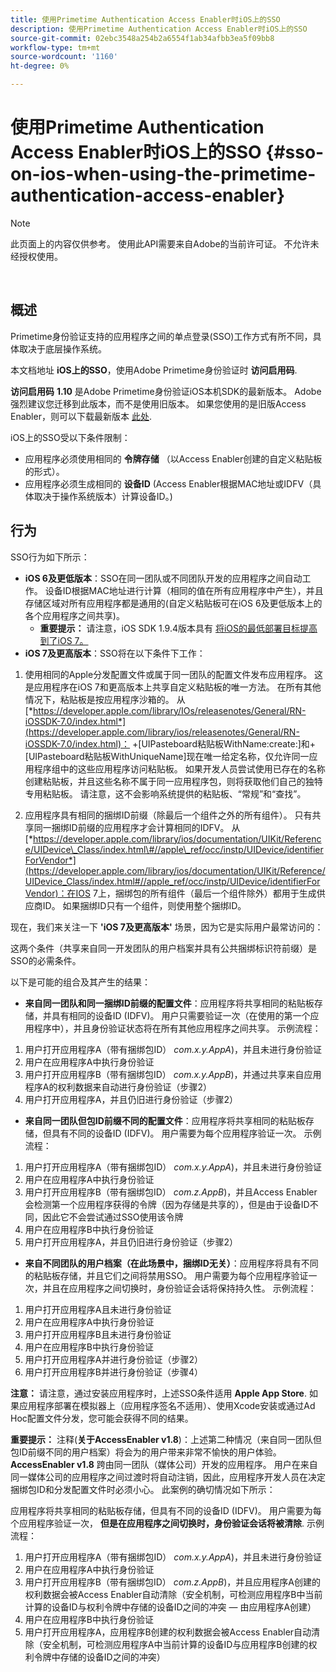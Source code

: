 ```yaml
---
title: 使用Primetime Authentication Access Enabler时iOS上的SSO
description: 使用Primetime Authentication Access Enabler时iOS上的SSO
source-git-commit: 02ebc3548a254b2a6554f1ab34afbb3ea5f09bb8
workflow-type: tm+mt
source-wordcount: '1160'
ht-degree: 0%

---
```


# 使用Primetime Authentication Access Enabler时iOS上的SSO {#sso-on-ios-when-using-the-primetime-authentication-access-enabler}

>[!NOTE]
>
>此页面上的内容仅供参考。 使用此API需要来自Adobe的当前许可证。 不允许未经授权使用。

</br>

## 概述

Primetime身份验证支持的应用程序之间的单点登录(SSO)工作方式有所不同，具体取决于底层操作系统。

本文档地址 **iOS上的SSO**，使用Adobe Primetime身份验证时 **访问启用码**.

**访问启用码** **1.10** 是Adobe Primetime身份验证iOS本机SDK的最新版本。 Adobe强烈建议您迁移到此版本，而不是使用旧版本。 如果您使用的是旧版Access Enabler，则可以下载最新版本 [此处](https://tve.zendesk.com/hc/en-us/articles/204963209-iOS-Native-AccessEnabler-Library).

iOS上的SSO受以下条件限制：

- 应用程序必须使用相同的 **令牌存储** （以Access Enabler创建的自定义粘贴板的形式）。
- 应用程序必须生成相同的 **设备ID** (Access Enabler根据MAC地址或IDFV（具体取决于操作系统版本）计算设备ID。)

## 行为

SSO行为如下所示：

- **iOS 6及更低版本**：SSO在同一团队或不同团队开发的应用程序之间自动工作。 设备ID根据MAC地址进行计算（相同的值在所有应用程序中产生），并且存储区域对所有应用程序都是通用的(自定义粘贴板可在iOS 6及更低版本上的各个应用程序之间共享)。
   - **重要提示：** 请注意，iOS SDK 1.9.4版本具有 [将iOS的最低部署目标提高到了iOS 7。](https://tve.zendesk.com/hc/en-us/articles/204963209-iOS-Native-AccessEnabler-Library)
- **iOS 7及更高版本**：SSO将在以下条件下工作：

1. 使用相同的Apple分发配置文件或属于同一团队的配置文件发布应用程序。 这是应用程序在iOS 7和更高版本上共享自定义粘贴板的唯一方法。 在所有其他情况下，粘贴板是按应用程序沙箱的。 从 [*https://developer.apple.com/library/IOs/releasenotes/General/RN-iOSSDK-7.0/index.html*](https://developer.apple.com/library/ios/releasenotes/General/RN-iOSSDK-7.0/index.html)： \+\[UIPasteboard粘贴板WithName:create:\]和+\[UIPasteboard粘贴板WithUniqueName\]现在唯一给定名称，仅允许同一应用程序组中的这些应用程序访问粘贴板。 如果开发人员尝试使用已存在的名称创建粘贴板，并且这些名称不属于同一应用程序包，则将获取他们自己的独特专用粘贴板。 请注意，这不会影响系统提供的粘贴板、“常规”和“查找”。

1. 应用程序具有相同的捆绑ID前缀（除最后一个组件之外的所有组件）。 只有共享同一捆绑ID前缀的应用程序才会计算相同的IDFV。 从 [*https://developer.apple.com/library/ios/documentation/UIKit/Reference/UIDevice\_Class/index.html\#//apple\_ref/occ/instp/UIDevice/identifierForVendor*](https://developer.apple.com/library/ios/documentation/UIKit/Reference/UIDevice_Class/index.html#//apple_ref/occ/instp/UIDevice/identifierForVendor)：在IOS 7上，捆绑包的所有组件（最后一个组件除外）都用于生成供应商ID。 如果捆绑ID只有一个组件，则使用整个捆绑ID。

现在，我们来关注一下 **&#39;iOS 7及更高版本&#39;** 场景，因为它是实际用户最常访问的：

这两个条件（共享来自同一开发团队的用户档案并具有公共捆绑标识符前缀）是SSO的必需条件。

以下是可能的组合及其产生的结果：

- **来自同一团队和同一捆绑ID前缀的配置文件**：应用程序将共享相同的粘贴板存储，并具有相同的设备ID (IDFV)。 用户只需要验证一次（在使用的第一个应用程序中），并且身份验证状态将在所有其他应用程序之间共享。 示例流程：

1. 用户打开应用程序A（带有捆绑包ID） *com.x.y.AppA*)，并且未进行身份验证
1. 用户在应用程序A中执行身份验证
1. 用户打开应用程序B（带有捆绑包ID） *com.x.y.AppB*)，并通过共享来自应用程序A的权利数据来自动进行身份验证（步骤2）
1. 用户打开应用程序A，并且仍旧进行身份验证（步骤2）



- **来自同一团队但包ID前缀不同的配置文件**：应用程序将共享相同的粘贴板存储，但具有不同的设备ID (IDFV)。 用户需要为每个应用程序验证一次。 示例流程：

1. 用户打开应用程序A（带有捆绑包ID） *com.x.y.AppA*)，并且未进行身份验证
1. 用户在应用程序A中执行身份验证
1. 用户打开应用程序B（带有捆绑包ID） *com.z.AppB*)，并且Access Enabler会检测第一个应用程序获得的令牌（因为存储是共享的），但是由于设备ID不同，因此它不会尝试通过SSO使用该令牌
1. 用户在应用程序B中执行身份验证
1. 用户打开应用程序A，并且仍旧进行身份验证（步骤2）



- **来自不同团队的用户档案（在此场景中，捆绑ID无关）**：应用程序将具有不同的粘贴板存储，并且它们之间将禁用SSO。 用户需要为每个应用程序验证一次，并且在应用程序之间切换时，身份验证会话将保持持久性。 示例流程：


1. 用户打开应用程序A且未进行身份验证
1. 用户在应用程序A中执行身份验证
1. 用户打开应用程序B且未进行身份验证
1. 用户在应用程序B中执行身份验证
1. 用户打开应用程序A并进行身份验证（步骤2）
1. 用户打开应用程序B并进行身份验证（步骤4）

**注意：** 请注意，通过安装应用程序时，上述SSO条件适用 **Apple App Store**. 如果应用程序部署在模拟器上（应用程序签名不适用）、使用Xcode安装或通过Ad Hoc配置文件分发，您可能会获得不同的结果。

**重要提示：** 注释(**关于AccessEnabler v1.8**)：上述第二种情况（来自同一团队但包ID前缀不同的用户档案）将会为的用户带来非常不愉快的用户体验。 **AccessEnabler v1.8** 跨由同一团队（媒体公司）开发的应用程序。 用户在来自同一媒体公司的应用程序之间过渡时将自动注销，因此，应用程序开发人员在决定捆绑包ID和分发配置文件时必须小心。 此案例的确切情况如下所示：

应用程序将共享相同的粘贴板存储，但具有不同的设备ID (IDFV)。 用户需要为每个应用程序验证一次， **但是在应用程序之间切换时，身份验证会话将被清除**. 示例流程：

1. 用户打开应用程序A（带有捆绑包ID） *com.x.y.AppA*)，并且未进行身份验证
1. 用户在应用程序A中执行身份验证
1. 用户打开应用程序B（带有捆绑包ID） *com.z.AppB*)，并且应用程序A创建的权利数据会被Access Enabler自动清除（安全机制，可检测应用程序B中当前计算的设备ID与权利令牌中存储的设备ID之间的冲突 — 由应用程序A创建）
1. 用户在应用程序B中执行身份验证
1. 用户打开应用程序A，应用程序B创建的权利数据会被Access Enabler自动清除（安全机制，可检测应用程序A中当前计算的设备ID与应用程序B创建的权利令牌中存储的设备ID之间的冲突）
